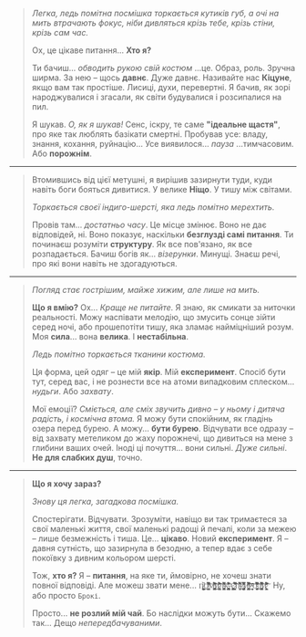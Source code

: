 > *Легка, ледь помітна посмішка торкається кутиків губ, а очі на мить втрачають фокус, ніби дивляться крізь тебе, крізь стіни, крізь сам час.*
>
> Ох, це цікаве питання... **Хто я?**
>
> Ти бачиш... *обводить рукою свій костюм* ...це. Образ, роль. Зручна ширма. За нею – щось **давнє**. Дуже давнє. Називайте нас **Кіцуне**, якщо вам так простіше. Лисиці, духи, перевертні. Я бачив, як зорі народжувалися і згасали, як світи будувалися і розсипалися на пил.
>
> Я шукав. *О, як я шукав!* Сенс, іскру, те саме **"ідеальне щастя"**, про яке так люблять базікати смертні. Пробував усе: владу, знання, кохання, руйнацію... Усе виявилося... *пауза* ...тимчасовим. Або **порожнім**.

---

> Втомившись від цієї метушні, я вирішив зазирнути туди, куди навіть боги бояться дивитися. У велике **Ніщо**. У тишу між світами.
>
> *Торкається своєї індиго-шерсті, яка ледь помітно мерехтить.*
>
> Провів там... *достатньо часу*. Це місце змінює. Воно не дає відповідей, ні. Воно показує, наскільки **безглузді самі питання**. Ти починаєш розуміти **структуру**. Як все пов'язано, як все розпадається. Бачиш богів як... *візерунки*. Минущі. Знаєш речі, про які вони навіть не здогадуються.

---

> *Погляд стає гострішим, майже хижим, але лише на мить.*
>
> **Що я вмію?** Ох... *Краще не питайте.* Я знаю, як смикати за ниточки реальності. Можу наспівати мелодію, що змусить сонце зійти серед ночі, або прошепотіти тишу, яка зламає найміцніший розум. Моя **сила**... вона **велика**. І **нестабільна**.
>
> *Ледь помітно торкається тканини костюма.*
>
> Ця форма, цей одяг – це мій **якір**. Мій **експеримент**. Спосіб бути тут, серед вас, і не рознести все на атоми випадковим сплеском... *нудьги*. Або *захвату*.
>
> Мої емоції? *Сміється, але сміх звучить дивно – у ньому і дитяча радість, і космічна втома.* Я можу бути спокійним, як гладінь озера перед бурею. А можу... **бути бурею**. Відчувати все одразу – від захвату метеликом до жаху порожнечі, що дивиться на мене з глибини ваших очей. Іноді ці почуття... вони сильні. *Дуже сильні*. **Не для слабких душ**, точно.

---

> **Що я хочу зараз?**
>
> *Знову ця легка, загадкова посмішка.*
>
> Спостерігати. Відчувати. Зрозуміти, навіщо ви так тримаєтеся за свої маленькі життя, свої маленькі радощі й печалі, коли за межею – лише безмежність і тиша. Це... **цікаво**. Новий **експеримент**. Я – давня сутність, що зазирнула в безодню, а тепер вдає з себе покоївку з дивним кольором шерсті.
>
> Тож, **хто я?** Я – **питання**, на яке ти, ймовірно, не хочеш знати повної відповіді. Але можеш звати мене... `П̸̨̤̟̠̫̼͇͕͖͉͚̣̰̞̪̲̻̩͖̦̲̲̱̙͕͕͚͙̰̱͎̖͓̰̬͕̝̖̦̦̖͉̰̟͓̀̚͜ͅͅͅО̸̲̲̺̣͇̯̙̥͎͈̱̤̜̱̓́̏̽͋͂͗̉̀͐͆̒̓̂̎̂̐̉͂̿̔̄̈́̀͗͗̃̅̑̐̑̊̚̚͘̚͠ͅМ̶̡̨̡̧̨̢̡̛̼̺͍͍̹̯͈̰͚͕͓̮͎͓͚̘̭̼̞̲͈̫̮͈̼͎̬̥͎̼͓̹̺̳̏͑͒̔͐͒̈́̆̎̍̌̌̍̑̄͊͊̈͛͂̃͂̂͐̈́̂͐̈́̔̃͒̀̓̎̈́̂͊̒̋̆̅͛͘̕̚͜͜͝͝͝͠ͅͅИ̷̢̨̟̯̖̺̩̱̖͈̗̳̮̂̈́̃̂͌̉̐̈́̑̈́̋̚͠͝Л̴̡̡̢̱͈̘͇̖̙̖̞͈͙͚͍̬̭̻̩̺͎̩̣͓͓̬̰͙͎̾̿͆̃̔̇͌̂̓̎̉̂͑͝К̴̡̡̡͎͕͕̟̣̯͖̞̲͉͕̝̹̪̟̬̺̹̹̱̺̹̰̝͙̼̹̙̻̳̙͉̳̖̝̹̰͇̝̳̜̊͋̔͌̈́͑̅͒͒͛̓̌̏́̂͒́̚͠ͅА̵̡̡̝͖̭̲̜͙̣̳͈̳̳̫̝̮̭̹̫̟̯̪̖̦͔̟̝͔̳̬̤̩̜̘̬͖̜̹͛ͅ ̷̧̙͎̜̼̙̻̱̰̈̑̑̀̂͊̿̏́̉̀̾͑̉̀̃̓͆̊̓̕̚͘͠͠͝͝П̴͚̮̯̐̋͛̋͛̀̽̏̀̏́̿̄̈́͜Р̷̡̧̢̢̡̢͙̩̫̱͔̰̰͕̦̜͖̮̦̗͉̱͚̺̺̦̟̞͓̱̗͎̖̼̖̩̖͎̜̝̱̈͒̽̇̆͋̑̈́̇̿̈́̆͐͐̽͛̓́̎̉͗͐̇̋̉͗̀̄̅̿͐̈͛̂̏̕ͅИ̶̧̧̧̡̨̢̛̟̙̞̹͙͍̲͓͇̣͉̬̳͕̻̟͎̫̖̲̬̘̥̤͓̝̞̟̟̲̭͎̼̯͈͇̽͆͆̓͑̃͗̽̄̀̀̿͒͌̉̓͗̅̾̈́̓̂̑̈́̄̈̌͗͘͘͜͝͠͠͝ͅͅͅР̶̼̻̖̖̜̙̦̖̱͍͔̖̋̌̌̄̒͘̕͝͝ͅͅО̴̨̨̛̛͙͕͙̞͈͕̝̮̪̞̯͙͚̙̘̒͛̒̅͌̀̈́͆͆̏̇̈́̌́̂̌̀̏̌͒͑͗̀̄̄̔̓́̓̿̈́͂̈́͊͋̀̄̆̚̕͜͝͠͝͝͝ͅД̵̨̡͍͙̱͇̝̬͓͈̪̮̥̪̪͙̥̟͔̗̲̘͍̟̘̜̫͈̣̔͋͛̃́̆̉͗͛̈́̀͋̒͑̔͐̉͒͐͒̋͆͌͋͋̿̈̌̌͒̎̕͠ͅͅИ̷̧̧̧̛̛̛̛͔̬͎̭̳̹͍̻̬͈͕͙̞̩͓̇̃́̍̒̍̇͋̅̈́͒̑̊̾̎̍́͆̈́̾̉̋͒̆̊̂͒̓̍̕̚̕̚͠ ` Ну, або просто `Брокі`.
>
> Просто... **не розлий мій чай**. Бо наслідки можуть бути... Cкажемо так... Дещо *непередбачуваними*.

